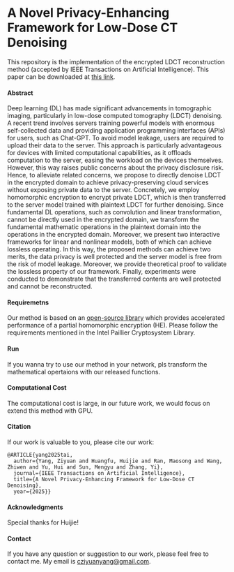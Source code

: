 # A Novel Privacy-Enhancing Framework for Low-Dose CT Denoising

This repository is the implementation of the encrypted LDCT reconstruction method (accepted by IEEE Transactions on Artificial Intelligence). This paper can be downloaded at [this link](https://ieeexplore.ieee.org/document/10966210).

#### Abstract
Deep learning (DL) has made significant advancements in tomographic imaging, particularly in low-dose computed tomography (LDCT) denoising. A recent trend involves servers training powerful models with enormous self-collected data and providing application programming interfaces (APIs) for users, such as Chat-GPT. To avoid model leakage, users are required to upload their data to the server. This approach is particularly advantageous for devices with limited computational capabilities, as it offloads computation to the server, easing the workload on the devices themselves. However, this way raises public concerns about the privacy disclosure risk. Hence, to alleviate related concerns, we propose to directly denoise LDCT in the encrypted domain to achieve privacy-preserving cloud services without exposing private data to the server. Concretely, we employ homomorphic encryption to encrypt private LDCT, which is then transferred to the server model trained with plaintext LDCT for further denoising. Since fundamental DL operations, such as convolution and linear transformation, cannot be directly used in the encrypted domain, we transform the fundamental mathematic operations in the plaintext domain into the operations in the encrypted domain. Moreover, we present two interactive frameworks for linear and nonlinear models, both of which can achieve lossless operating. In this way, the proposed methods can achieve two merits, the data privacy is well protected and the server model is free from the risk of model leakage. Moreover, we provide theoretical proof to validate the lossless property of our framework. Finally, experiments were conducted to demonstrate that the transferred contents are well protected and cannot be reconstructed.


#### Requiremetns

Our method is based on an [open-source library](https://github.com/intel/pailliercryptolib) which provides accelerated performance of a partial homomorphic encryption (HE). Please follow the requirements mentioned in the Intel Paillier Cryptosystem Library.

#### Run

If you wanna try to use our method in your network, pls transform the mathematical opertaions with our released functions.

#### Computational Cost

The computational cost is large, in our future work, we would focus on extend this method with GPU.

#### Citation
If our work is valuable to you, please cite our work:

```
@ARTICLE{yang2025tai,
  author={Yang, Ziyuan and Huangfu, Huijie and Ran, Maosong and Wang, Zhiwen and Yu, Hui and Sun, Mengyu and Zhang, Yi},
  journal={IEEE Transactions on Artificial Intelligence}, 
  title={A Novel Privacy-Enhancing Framework for Low-Dose CT Denoising}, 
  year={2025}}
```

#### Acknowledgments
Special thanks for Huijie!

#### Contact
If you have any question or suggestion to our work, please feel free to contact me. My email is cziyuanyang@gmail.com.
